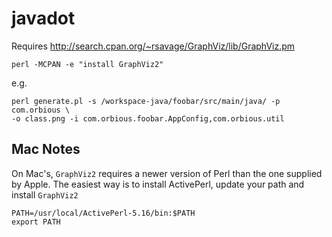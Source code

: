 javadot
=======

Requires http://search.cpan.org/~rsavage/GraphViz/lib/GraphViz.pm

```
perl -MCPAN -e "install GraphViz2"
```

e.g.

```
perl generate.pl -s /workspace-java/foobar/src/main/java/ -p com.orbious \
-o class.png -i com.orbious.foobar.AppConfig,com.orbious.util
```
    
## Mac Notes

On Mac's, `GraphViz2` requires a newer version of Perl than the one supplied by Apple.
The easiest way is to install ActivePerl, update your path and install `GraphViz2`

```
PATH=/usr/local/ActivePerl-5.16/bin:$PATH
export PATH
```
